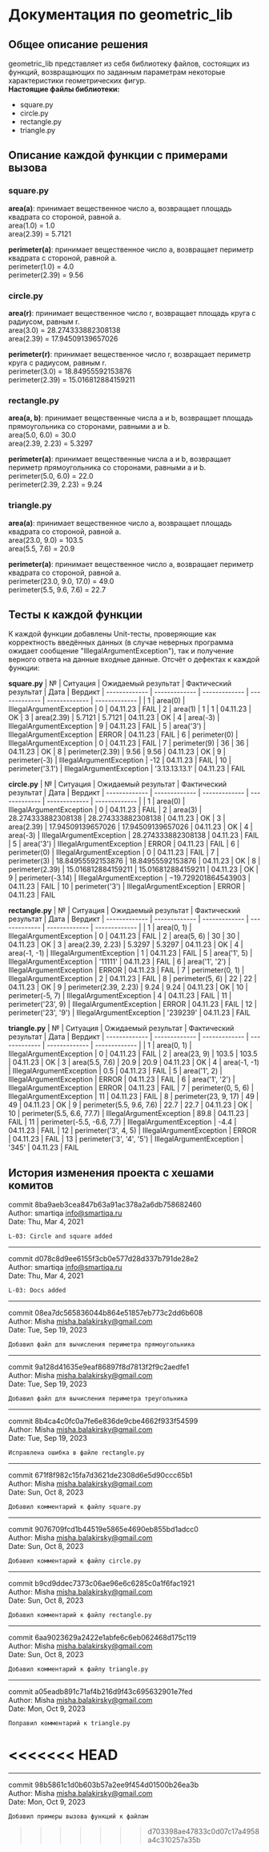 # Документация по geometric_lib
## Общее описание решения
geometric_lib представляет из себя библиотеку файлов, состоящих из функций, возвращающих по заданным параметрам некоторые характеристики геометрических фигур.  
__Настоящие файлы библиотеки:__
- square.py
- circle.py
- rectangle.py
- triangle.py

## Описание каждой функции с примерами вызова
### square.py
__area(a)__: принимает вещественное число a, возвращает площадь квадрата со стороной, равной a.  
area(1.0) = 1.0  
area(2.39) = 5.7121

__perimeter(a)__: принимает вещественное число a, возвращает периметр квадрата с стороной, равной a.  
perimeter(1.0) = 4.0  
perimeter(2.39) = 9.56

### circle.py
__area(r)__: принимает вещественное число r, возвращает площадь круга с радиусом, равным r.  
area(3.0) = 28.274333882308138  
area(2.39) = 17.94509139657026

__perimeter(r)__: принимает вещественное число r, возвращает периметр круга с радиусом, равным r.  
perimeter(3.0) = 18.84955592153876  
perimeter(2.39) = 15.016812884159211

### rectangle.py
__area(a, b)__: принимает вещественные числа a и b, возвращает площадь прямоугольника со сторонами, равными a и b.  
area(5.0, 6.0) = 30.0  
area(2.39, 2.23) = 5.3297

__perimeter(a)__: принимает вещественные числа a и b, возвращает периметр прямоугольника со сторонами, равными a и b.  
perimeter(5.0, 6.0) = 22.0  
perimeter(2.39, 2.23) = 9.24

### triangle.py
__area(a)__: принимает вещественное число a, возвращает площадь квадрата со стороной, равной a.  
area(23.0, 9.0) = 103.5  
area(5.5, 7.6) = 20.9

__perimeter(a)__: принимает вещественное число a, возвращает периметр квадрата co стороной, равной a.  
perimeter(23.0, 9.0, 17.0) = 49.0  
perimeter(5.5, 9.6, 7.6) = 22.7


## Тесты к каждой функции
К каждой функции добавлены Unit-тесты, проверяющие как корректность введённых данных (в случае неверных программа ожидает сообщение "IllegalArgumentException"), так и получение верного ответа на данные входные данные.
Отсчёт о дефектах к каждой функции:

**square.py**
| №  | Ситуация | Ожидаемый результат | Фактический результат | Дата | Вердикт
| ------------- | ------------- | ------------- | ------------- | ------------- | ------------- |
| 1  | area(0)  | IllegalArgumentException | 0 | 04.11.23 | FAIL
| 2  | area(1)  | 1 | 1 | 04.11.23 | OK
| 3  | area(2.39)  | 5.7121 | 5.7121 | 04.11.23 | OK
| 4  | area(-3)  | IllegalArgumentException | 9 | 04.11.23 | FAIL
| 5  | area('3')  | IllegalArgumentException | ERROR | 04.11.23 | FAIL
| 6  | perimeter(0)  | IllegalArgumentException | 0 | 04.11.23 | FAIL
| 7  | perimeter(9)  | 36 | 36 | 04.11.23 | OK
| 8  | perimeter(2.39)  | 9.56 | 9.56 | 04.11.23 | OK
| 9  | perimeter(-3)  | IllegalArgumentException | -12 | 04.11.23 | FAIL
| 10  | perimeter('3.1')  | IllegalArgumentException | ’3.13.13.13.1’ | 04.11.23 | FAIL

**circle.py**
| №  | Ситуация | Ожидаемый результат | Фактический результат | Дата | Вердикт
| ------------- | ------------- | ------------- | ------------- | ------------- | ------------- |
| 1  | area(0)  | IllegalArgumentException | 0 | 04.11.23 | FAIL
| 2  | area(3)  | 28.274333882308138 | 28.274333882308138 | 04.11.23 | OK
| 3  | area(2.39)  | 17.94509139657026 | 17.94509139657026 | 04.11.23 | OK
| 4  | area(-3)  | IllegalArgumentException  | 28.274333882308138 | 04.11.23 | FAIL
| 5  | area('3')  | IllegalArgumentException  | ERROR | 04.11.23 | FAIL
| 6  | perimeter(0)  | IllegalArgumentException | 0 | 04.11.23 | FAIL
| 7  | perimeter(3)  | 18.84955592153876 | 18.84955592153876 | 04.11.23 | OK
| 8  | perimeter(2.39)  | 15.016812884159211 | 15.016812884159211 | 04.11.23 | OK
| 9  | perimeter(-3.14)  | IllegalArgumentException | −19.729201864543903 | 04.11.23 | FAIL
| 10  | perimeter('3')  | IllegalArgumentException | ERROR | 04.11.23 | FAIL

**rectangle.py**
| №  | Ситуация | Ожидаемый результат | Фактический результат | Дата | Вердикт
| ------------- | ------------- | ------------- | ------------- | ------------- | ------------- |
| 1  | area(0, 1)  | IllegalArgumentException | 0 | 04.11.23 | FAIL
| 2  | area(5, 6)  | 30  | 30 | 04.11.23 | OK
| 3  | area(2.39, 2.23)  | 5.3297 | 5.3297 | 04.11.23 | OK
| 4  | area(-1, -1)  | IllegalArgumentException  | 1 | 04.11.23 | FAIL
| 5  | area('1', 5)  | IllegalArgumentException  | '11111' | 04.11.23 | FAIL
| 6  | area('1', '2')  | IllegalArgumentException  | ERROR | 04.11.23 | FAIL
| 7  | perimeter(0, 1)  | IllegalArgumentException | 2 | 04.11.23 | FAIL
| 8  | perimeter(5, 6)  | 22 | 22 | 04.11.23 | OK
| 9  | perimeter(2.39, 2.23)  | 9.24 | 9.24 | 04.11.23 | OK
| 10  | perimeter(-5, 7)  | IllegalArgumentException | 4 | 04.11.23 | FAIL
| 11  | perimeter('23', 9)  | IllegalArgumentException | ERROR | 04.11.23 | FAIL
| 12  | perimeter('23', '9')  | IllegalArgumentException | '239239' | 04.11.23 | FAIL

**triangle.py**
| №  | Ситуация | Ожидаемый результат | Фактический результат | Дата | Вердикт
| ------------- | ------------- | ------------- | ------------- | ------------- | ------------- |
| 1  | area(0, 1)  | IllegalArgumentException | 0 | 04.11.23 | FAIL
| 2  | area(23, 9)  | 103.5  | 103.5 | 04.11.23 | OK
| 3  | area(5.5, 7.6)  | 20.9 | 20.9 | 04.11.23 | OK
| 4  | area(-1, -1)  | IllegalArgumentException  | 0.5 | 04.11.23 | FAIL
| 5  | area('1', 2)  | IllegalArgumentException  | ERROR | 04.11.23 | FAIL
| 6  | area('1', '2')  | IllegalArgumentException  | ERROR | 04.11.23 | FAIL
| 7  | perimeter(0, 5, 6)  | IllegalArgumentException | 11 | 04.11.23 | FAIL
| 8  | perimeter(23, 9, 17)  | 49 | 49 | 04.11.23 | OK
| 9  | perimeter(5.5, 9.6, 7.6)  | 22.7 | 22.7 | 04.11.23 | OK
| 10  | perimeter(5.5, 6.6, 77.7)  | IllegalArgumentException | 89.8 | 04.11.23 | FAIL
| 11  | perimeter(-5.5, -6.6, 7.7)  | IllegalArgumentException | -4.4 | 04.11.23 | FAIL
| 12  | perimeter('3', 4, 5)  | IllegalArgumentException | ERROR | 04.11.23 | FAIL
| 13  | perimeter('3', '4', '5')  | IllegalArgumentException | '345' | 04.11.23 | FAIL


## История изменения проекта с хешами комитов
commit 8ba9aeb3cea847b63a91ac378a2a6db758682460  
Author: smartiqa <info@smartiqa.ru>  
Date:   Thu, Mar 4, 2021

    L-03: Circle and square added
---
commit d078c8d9ee6155f3cb0e577d28d337b791de28e2  
Author: smartiqa <info@smartiqa.ru>  
Date:   Thu, Mar 4, 2021

    L-03: Docs added
---
commit 08ea7dc565836044b864e51857eb773c2dd6b608  
Author: Misha <misha.balakirsky@gmail.com>  
Date:   Tue, Sep 19, 2023

    Добавил файл для вычисления периметра прямоугольника
---
commit 9a128d41635e9eaf86897f8d7813f2f9c2aedfe1  
Author: Misha <misha.balakirsky@gmail.com>  
Date:   Tue, Sep 19, 2023

    Добавил файл для вычисления периметра треугольника
---
commit 8b4ca4c0fc0a7fe6e836de9cbe4662f933f54599  
Author: Misha <misha.balakirsky@gmail.com>  
Date:   Tue, Sep 19, 2023

    Исправлена ошибка в файле rectangle.py
---
commit 671f8f982c15fa7d3621de2308d6e5d90ccc65b1  
Author: Misha <misha.balakirsky@gmail.com>  
Date:   Sun, Oct 8, 2023

    Добавил комментарий к файлу square.py
---
commit 9076709fcd1b44519e5865e4690eb855bd1adcc0  
Author: Misha <misha.balakirsky@gmail.com>  
Date:   Sun, Oct 8, 2023

    Добавил комментарий к файлу circle.py
---
commit b9cd9ddec7373c06ae96e6c6285c0a1f6fac1921  
Author: Misha <misha.balakirsky@gmail.com>  
Date:   Sun, Oct 8, 2023

    Добавил комментарий к файлу rectangle.py
---
commit 6aa9023629a2422e1abfe6c6eb062468d175c119  
Author: Misha <misha.balakirsky@gmail.com>  
Date:   Sun, Oct 8, 2023

    Добавил комментарий к файлу triangle.py
---
commit a05eadb891c71af4b216d9f43c695632901e7fed  
Author: Misha <misha.balakirsky@gmail.com>  
Date:   Mon, Oct 9, 2023

    Поправил комментарий к triangle.py
<<<<<<< HEAD
=======
---
commit 98b5861c1d0b603b57a2ee9f454d01500b26ea3b  
Author: Misha <misha.balakirsky@gmail.com>  
Date:   Mon, Oct 9, 2023

    Добавил примеры вызова функций к файлам

[^1]: в хронологическом порядке
>>>>>>> d703398ae47833c0d07c17a4958a4c310257a35b
